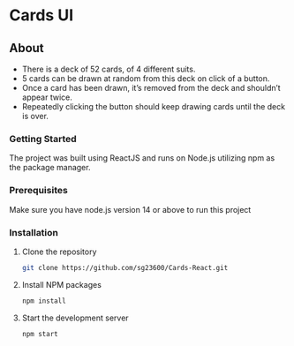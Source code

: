 # Cards UI

## About

- There is a deck of 52 cards, of 4 different suits.
- 5 cards can be drawn at random from this deck on click of a button.
- Once a card has been drawn, it’s removed from the deck and shouldn’t appear twice.
- Repeatedly clicking the button should keep drawing cards until the deck is over.

### Getting Started

The project was built using ReactJS and runs on Node.js utilizing npm as the package manager.

### Prerequisites

Make sure you have node.js version 14 or above to run this project

### Installation

1. Clone the repository

   ```sh
   git clone https://github.com/sg23600/Cards-React.git
   ```

2. Install NPM packages
   ```sh
   npm install
   ```
3. Start the development server
   ```sh
   npm start
   ```
